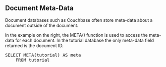 ## Document Meta-Data

Document databases such as Couchbase often store meta-data about a document outside of the document.

In the example on the right, the META() function is used to access the meta-data for each document.  In the tutorial database the only meta-data field returned is the document ID.

<pre id="example">
SELECT META(tutorial) AS meta
	FROM tutorial
</pre>

